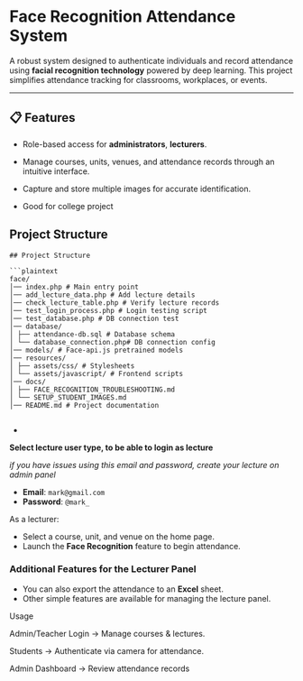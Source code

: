 ﻿# **Face Recognition Attendance System**

A robust system designed to authenticate individuals and record attendance using **facial recognition technology** powered by deep learning. This project simplifies attendance tracking for classrooms, workplaces, or events.


---

## **📋 Features**

- Role-based access for **administrators**, **lecturers**.
- Manage courses, units, venues, and attendance records through an intuitive interface.
- Capture and store multiple images for accurate identification.

- Good for college project

## Project Structure

````
## Project Structure

```plaintext
face/
│── index.php # Main entry point
│── add_lecture_data.php # Add lecture details
│── check_lecture_table.php # Verify lecture records
│── test_login_process.php # Login testing script
│── test_database.php # DB connection test
│── database/
│ ├── attendance-db.sql # Database schema
│ └── database_connection.php# DB connection config
│── models/ # Face-api.js pretrained models
│── resources/
│ ├── assets/css/ # Stylesheets
│ └── assets/javascript/ # Frontend scripts
│── docs/
│ ├── FACE_RECOGNITION_TROUBLESHOOTING.md
│ └── SETUP_STUDENT_IMAGES.md
│── README.md # Project documentation


````

- 
**Select lecture user type, to be able to login as lecture**

  *if you have issues using this email and password, create your lecture on admin panel*

- **Email**: `mark@gmail.com`
- **Password**: `@mark_`

As a lecturer:

- Select a course, unit, and venue on the home page.
- Launch the **Face Recognition** feature to begin attendance.

### Additional Features for the Lecturer Panel

- You can also export the attendance to an **Excel** sheet.
- Other simple features are available for managing the lecture panel.

Usage

Admin/Teacher Login → Manage courses & lectures.

Students → Authenticate via camera for attendance.

Admin Dashboard → Review attendance records